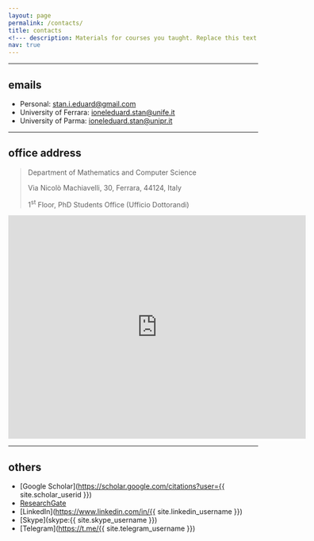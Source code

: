 ```yaml
---
layout: page
permalink: /contacts/
title: contacts
<!--- description: Materials for courses you taught. Replace this text with your description. --->
nav: true
---
```


---

## emails 
* Personal: [stan.i.eduard@gmail.com](mailto:stan.i.eduard@gmail.com)
* University of Ferrara: [ioneleduard.stan@unife.it](mailto:ioneleduard.stan@unife.it)
* University of Parma: [ioneleduard.stan@unipr.it](mailto:ioneleduard.stan@unipr.it)

---

## office address
> Department of Mathematics and Computer Science
>
> Via Nicolò Machiavelli, 30, Ferrara, 44124, Italy
>
> 1<sup>st</sup> Floor, PhD Students Office (Ufficio Dottorandi)

<iframe src="https://www.google.com/maps/embed?pb=!1m18!1m12!1m3!1d2829.1628118337253!2d11.62769965124893!3d44.83861758288444!2m3!1f0!2f0!3f0!3m2!1i1024!2i768!4f13.1!3m3!1m2!1s0x477e4e3f0488936f%3A0x133a311dbcd8d489!2sDipartimento%20di%20Matematica%20-%20Universit%C3%A0%20degli%20Studi%20di%20Ferrara!5e0!3m2!1sit!2sit!4v1606242551233!5m2!1sit!2sit" width="600" height="450" frameborder="0" style="border:0;" allowfullscreen="" aria-hidden="false" tabindex="0"></iframe>

---

## others

* [Google Scholar](https://scholar.google.com/citations?user={{ site.scholar_userid }})
* [ResearchGate](https://www.researchgate.net/profile/{{site.research_gate_profile}}/)
* [LinkedIn](https://www.linkedin.com/in/{{ site.linkedin_username }})
* [Skype](skype:{{ site.skype_username }})
* [Telegram](https://t.me/{{ site.telegram_username }})
